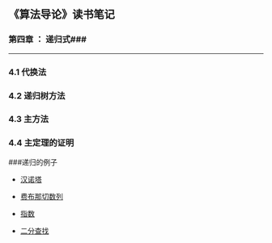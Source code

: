 ## 《算法导论》读书笔记 ##

### 第四章 ： 递归式###

----------

### **4.1 代换法**
### **4.2 递归树方法**
### **4.3 主方法**
### **4.4 主定理的证明**

###递归的例子

* [汉诺塔](hanoi.cpp)

* [费布那切数列](fibonacci.cpp)

* [指数](power.cpp)

* [二分查找](binary_search.cpp)
